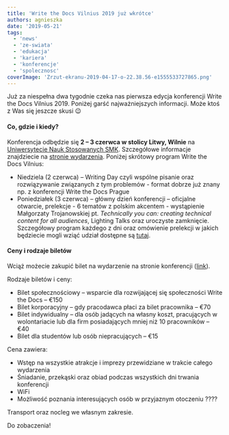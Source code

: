 ```yaml
---
title: 'Write the Docs Vilnius 2019 już wkrótce'
authors: agnieszka
date: '2019-05-21'
tags:
  - 'news'
  - 'ze-swiata'
  - 'edukacja'
  - 'kariera'
  - 'konferencje'
  - 'spolecznosc'
coverImage: 'Zrzut-ekranu-2019-04-17-o-22.38.56-e1555533727865.png'
---
```


Już za niespełna dwa tygodnie czeka nas pierwsza edycja konferencji Write the
Docs Vilnius 2019. Poniżej garść najważniejszych informacji. Może ktoś z Was się
jeszcze skusi 😉

<!--truncate-->

#### Co, gdzie i kiedy?

Konferencja odbędzie się **2 – 3 czerwca w stolicy Litwy, Wilnie** na
[Uniwersytecie Nauk Stosowanych SMK](https://www.smk.lt/en/). Szczegółowe
informacje znajdziecie na
[stronie wydarzenia](https://www.writethedocs.org/conf/vilnius/2019/). Poniżej
skrótowy program Write the Docs Vilnius:

- Niedziela (2 czerwca) – Writing Day czyli wspólne pisanie oraz rozwiązywanie
  związanych z tym problemów - format dobrze już znany np. z konferencji Write
  the Docs Prague
- Poniedziałek (3 czerwca) – główny dzień konferencji – oficjalne otwarcie,
  prelekcje - 6 tematów z polskim akcentem - wystąpienie Małgorzaty
  Trojanowskiej pt. _Technically you can: creating technical content for all
  audiences_, Lighting Talks oraz uroczyste zamknięcie. Szczegółowy program
  każdego z dni oraz omówienie prelekcji w jakich będziecie mogli wziąć udział
  dostępne są [tutaj](https://www.writethedocs.org/conf/vilnius/2019/schedule/).

#### Ceny i rodzaje biletów

Wciąż możecie zakupić bilet na wydarzenie na stronie konferencji
([link](https://www.writethedocs.org/conf/vilnius/2019/tickets/)).

Rodzaje biletów i ceny:

- Bilet społecznościowy – wsparcie dla rozwijającej się społeczności Write the
  Docs – €150
- Bilet korporacyjny – gdy pracodawca płaci za bilet pracownika – €70
- Bilet indywidualny – dla osób jadących na własny koszt, pracujących w
  wolontariacie lub dla firm posiadających mniej niż 10 pracowników – €40
- Bilet dla studentów lub osób niepracujących – €15

Cena zawiera:

- Wstęp na wszystkie atrakcje i imprezy przewidziane w trakcie całego wydarzenia
- Śniadanie, przekąski oraz obiad podczas wszystkich dni trwania konferencji
- WiFi
- Możliwość poznania interesujących osób w przyjaznym otoczeniu ????

Transport oraz nocleg we własnym zakresie.

Do zobaczenia!

